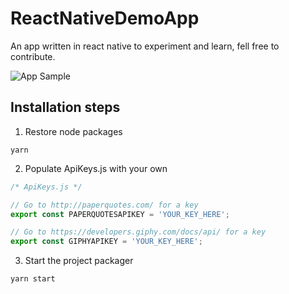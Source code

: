 # ReactNativeDemoApp
An app written in react native to experiment and learn, fell free to contribute.

![App Sample](https://i.ibb.co/CWBwXDn/Screenshot-1.png)

## Installation steps

1. Restore node packages  
```
yarn
```
2. Populate ApiKeys.js with your own
```javascript
/* ApiKeys.js */

// Go to http://paperquotes.com/ for a key
export const PAPERQUOTESAPIKEY = 'YOUR_KEY_HERE';

// Go to https://developers.giphy.com/docs/api/ for a key
export const GIPHYAPIKEY = 'YOUR_KEY_HERE';
```
3. Start the project packager
```
yarn start
```
